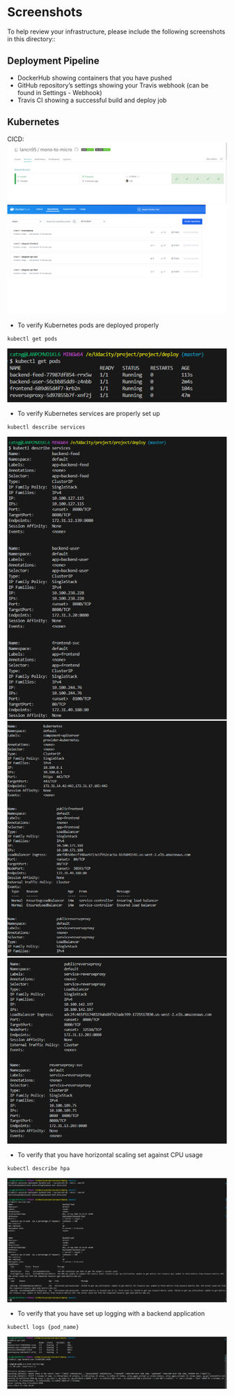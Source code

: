# Screenshots
To help review your infrastructure, please include the following screenshots in this directory::

## Deployment Pipeline
* DockerHub showing containers that you have pushed
* GitHub repository’s settings showing your Travis webhook (can be found in Settings - Webhook)
* Travis CI showing a successful build and deploy job

## Kubernetes
CICD:
![Alt text](ci.png)
![Alt text](hubs.png)
* To verify Kubernetes pods are deployed properly
```bash
kubectl get pods
```
![Alt text](pods.png)
* To verify Kubernetes services are properly set up
```bash
kubectl describe services
```
![Alt text](svc1.png)
![Alt text](svc2.png)
![Alt text](svc3.png)

* To verify that you have horizontal scaling set against CPU usage
```bash
kubectl describe hpa
```
![Alt text](HPA1.png)
* To verify that you have set up logging with a backend application
```bash
kubectl logs {pod_name}
```
![Alt text](logs.png)
